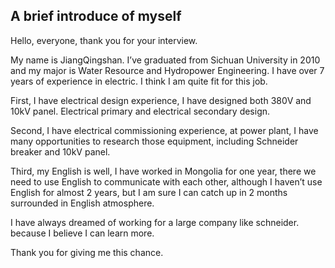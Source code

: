 ## A brief introduce of myself
Hello, everyone, thank you for your interview.  

My name is JiangQingshan. I’ve graduated from Sichuan University in 2010 and my major is Water Resource and Hydropower Engineering. I have over 7 years of experience in electric. I think I am quite fit for this job.  

First, I have electrical design experience, I have designed both 380V and 10kV panel. Electrical primary and electrical secondary design.  

Second, I have electrical commissioning experience, at power plant, I have many opportunities to research those equipment, including Schneider breaker and 10kV panel.  

Third, my English is well, I have worked in Mongolia for one year, there we need to use English to communicate with each other, although I haven’t use English for almost 2 years, but I am sure I can catch up in 2 months surrounded in English atmosphere.  

I have always dreamed of working for a large company like schneider. because I believe I can learn more.  

Thank you for giving me this chance.